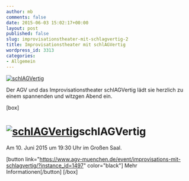 ```yaml
---
author: mb
comments: false
date: 2015-06-03 15:02:17+00:00
layout: post
published: false
slug: improvisationstheater-mit-schlagvertig-2
title: Improvisationstheater mit schlAGVertig
wordpress_id: 3313
categories:
- Allgemein
---
```


[![schlAGVertig](https://www.agv-muenchen.de/wp-content/uploads/2015/06/10.06-schlag.jpg)](https://www.agv-muenchen.de/event/improvisations-mit-schlagvertig/?instance_id=1497)

Der AGV und das Improvisationstheater schlAGVertig lädt sie herzlich zu einem spannenden und witzgen Abend ein.

[box]

# [![schlAGVertig](https://www.agv-muenchen.de/wp-content/uploads/2015/06/10.06-schlag.jpg)](https://www.agv-muenchen.de/event/improvisations-mit-schlagvertig/?instance_id=1497)schlAGVertig

Am 10. Juni 2015 um 19:30 Uhr im Großen Saal.

[button link="https://www.agv-muenchen.de/event/improvisations-mit-schlagvertig/?instance_id=1497" color="black"] Mehr Informationen[/button]
[/box]
